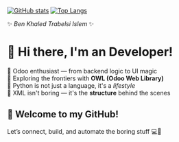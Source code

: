 [![ GitHub stats](https://github-readme-stats.vercel.app/api?username=BKIslem&show_icons=true&theme=synthwave)](https://github.com/anuraghazra/github-readme-stats)
[![Top Langs](https://github-readme-stats.vercel.app/api/top-langs/?username=istrabelsi&layout=donut&theme=synthwave&exclude_repo=ton_repo_php)](https://github.com/anuraghazra/github-readme-stats)


✨ _Ben Khaled Trabelsi Islem_ ✨
 
# 👋 Hi there, I'm an Developer!

💜 Odoo enthusiast — from backend logic to UI magic  
🦉 Exploring the frontiers with **OWL (Odoo Web Library)**  
🐍 Python is not just a language, it's a *lifestyle*  
📄 XML isn't boring — it's the **structure** behind the scenes  

## 🚀 Welcome to my GitHub!

Let’s connect, build, and automate the boring stuff 💻🚀  

